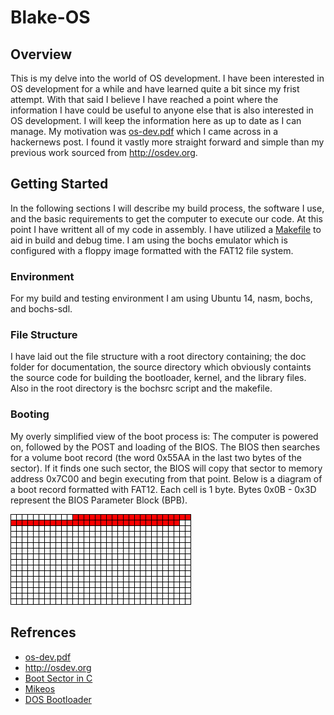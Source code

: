 # Blake-OS
## Overview
  This is my delve into the world of OS development. I have been interested in OS development for a while and have learned quite a bit since my frist attempt. With that said I believe I have reached a point where the information I have could be useful to anyone else that is also interested in OS development. I will keep the information here as up to date as I can manage. My motivation was [os-dev.pdf](http://www.cs.bham.ac.uk/~exr/lectures/opsys/10_11/lectures/os-dev.pdf) which I came across in a hackernews post. I found it vastly more straight forward and simple than my previous work sourced from http://osdev.org.

## Getting Started
  In the following sections I will describe my build process, the software I use, and the basic requirements to get the computer to execute our code. At this point I have writtent all of my code in assembly. I have utilized a [Makefile](https://github.com/arnoldblake/blake-os/blob/master/Makefile) to aid in build and debug time. I am using the bochs emulator which is configured with a floppy image formatted with the FAT12 file system.
  
### Environment
  For my build and testing environment I am using Ubuntu 14, nasm, bochs, and bochs-sdl.
  
### File Structure
  I have laid out the file structure with a root directory containing; the doc folder for documentation, the source directory which obviously containts the source code for building the bootloader, kernel, and the library files. Also in the root directory is the bochsrc script and the makefile.
  
### Booting
  My overly simplified view of the boot process is: The computer is powered on, followed by the POST and loading of the BIOS. The BIOS then searches for a volume boot record (the word 0x55AA in the last two bytes of the sector). If it finds one such sector, the BIOS will copy that sector to memory address 0x7C00 and begin executing from that point. Below is a diagram of a boot record formatted with FAT12. Each cell is 1 byte. Bytes 0x0B - 0x3D represent the BIOS Parameter Block (BPB).
  
![Boot Sector Byte Diagram](https://github.com/arnoldblake/blake-os/blob/master/doc/images/boot_sector_byte.png)
  
## Refrences
* [os-dev.pdf](http://www.cs.bham.ac.uk/~exr/lectures/opsys/10_11/lectures/os-dev.pdf)
* http://osdev.org
* [Boot Sector in C](http://crimsonglow.ca/~kjiwa/x86-dos-boot-sector-in-c.html)
* [Mikeos](http://mikeos.sourceforge.net/)
* [DOS Bootloader](http://www.tburke.net/info/ntldr/bootsect.txt)

